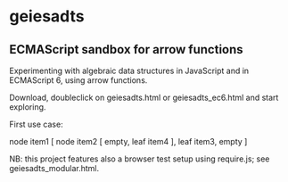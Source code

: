 # geiesadts
## ECMAScript sandbox for arrow functions

Experimenting with algebraic data structures in JavaScript and in ECMAScript 6, using arrow functions.

Download, doubleclick on geiesadts.html or geiesadts_ec6.html and start exploring.

First use case: 

node item1 [
  node item2 [
    empty,
    leaf item4
  ],
  leaf item3,
  empty
] 


NB: this project features also a browser test setup using require.js; see geiesadts_modular.html.

